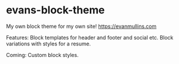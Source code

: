 # evans-block-theme
My own block theme for my own site!
https://evanmullins.com

Features:
Block templates for header and footer and social etc.
Block variations with styles for a resume.

Coming:
Custom block styles.